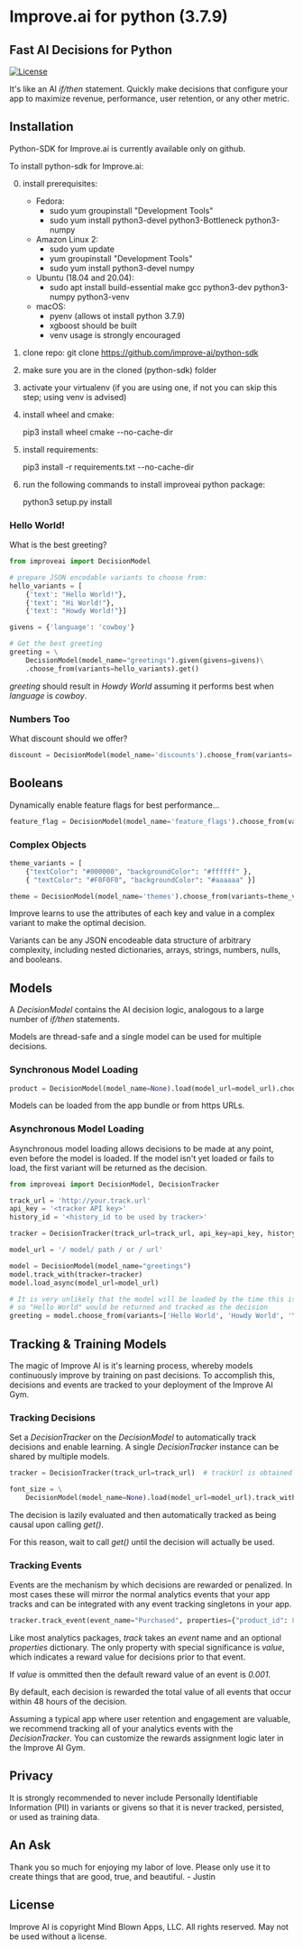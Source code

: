 # Improve.ai for python (3.7.9)


## Fast AI Decisions for Python

[![License](https://img.shields.io/cocoapods/l/Improve.svg?style=flat)](http://cocoapods.org/pods/Improve)

It's like an AI *if/then* statement. Quickly make decisions that configure your app to maximize revenue, performance, user retention, or any other metric.


## Installation

Python-SDK for Improve.ai is currently available only on github.

To install python-sdk for Improve.ai:

 0. install prerequisites:
    - Fedora:
      - sudo yum groupinstall "Development Tools"
      - sudo yum install python3-devel python3-Bottleneck python3-numpy
    - Amazon Linux 2:
      - sudo yum update
      - yum groupinstall "Development Tools"
      - sudo yum install python3-devel numpy
    - Ubuntu (18.04 and 20.04):
      - sudo apt install build-essential make gcc python3-dev python3-numpy python3-venv
    - macOS:
      - pyenv (allows ot install python 3.7.9)
      - xgboost should be built
      - venv usage is strongly encouraged
     
 1. clone repo: git clone https://github.com/improve-ai/python-sdk
    
 2. make sure you are in the cloned (python-sdk) folder
    
 3. activate your virtualenv (if you are using one, if not you can skip this step; using venv is advised)
    
 4. install wheel and cmake:

    
    pip3 install wheel cmake --no-cache-dir

    
 5. install requirements:

    
    pip3 install -r requirements.txt --no-cache-dir


 6. run the following commands to install improveai python package:

    
    python3 setup.py install


### Hello World!

What is the best greeting?

```python
from improveai import DecisionModel

# prepare JSON encodable variants to choose from:
hello_variants = [
    {'text': "Hello World!"},
    {'text': "Hi World!"},
    {'text': "Howdy World!"}]

givens = {'language': 'cowboy'}

# Get the best greeting
greeting = \
    DecisionModel(model_name="greetings").given(givens=givens)\
    .choose_from(variants=hello_variants).get()
```

*greeting* should result in *Howdy World* assuming it performs best when *language* is *cowboy*.


### Numbers Too

What discount should we offer?

```python
discount = DecisionModel(model_name='discounts').choose_from(variants=[0.1, 0.2, 0.3]).get()
```

## Booleans

Dynamically enable feature flags for best performance...

```python
feature_flag = DecisionModel(model_name='feature_flags').choose_from(variants=[True, False]).get()
```


### Complex Objects


```python
theme_variants = [
    {"textColor": "#000000", "backgroundColor": "#ffffff" },
    { "textColor": "#F0F0F0", "backgroundColor": "#aaaaaa" }]

theme = DecisionModel(model_name='themes').choose_from(variants=theme_variants).get()
```

Improve learns to use the attributes of each key and value in a complex variant to make the optimal decision.

Variants can be any JSON encodeable data structure of arbitrary complexity, including nested dictionaries, arrays, strings, numbers, nulls, and booleans.


## Models

A *DecisionModel* contains the AI decision logic, analogous to a large number of *if/then* statements.

Models are thread-safe and a single model can be used for multiple decisions.

### Synchronous Model Loading

```python
product = DecisionModel(model_name=None).load(model_url=model_url).choose_from(["clutch", "dress", "jacket"]).get()
```

Models can be loaded from the app bundle or from https URLs.

### Asynchronous Model Loading

Asynchronous model loading allows decisions to be made at any point, even before the model is loaded.  If the model isn't yet loaded or fails to load, the first variant will be returned as the decision.

```python
from improveai import DecisionModel, DecisionTracker

track_url = 'http://your.track.url'
api_key = '<tracker API key>'
history_id = '<history_id to be used by tracker>'

tracker = DecisionTracker(track_url=track_url, api_key=api_key, history_id=history_id)

model_url = '/ model/ path / or / url'

model = DecisionModel(model_name="greetings")
model.track_with(tracker=tracker)
model.load_async(model_url=model_url)

# It is very unlikely that the model will be loaded by the time this is called, 
# so "Hello World" would be returned and tracked as the decision
greeting = model.choose_from(variants=['Hello World', 'Howdy World', 'Yo World']).get()
```

## Tracking & Training Models

The magic of Improve AI is it's learning process, whereby models continuously improve by training on past decisions. To accomplish this, decisions and events are tracked to your deployment of the Improve AI Gym.

### Tracking Decisions

Set a *DecisionTracker* on the *DecisionModel* to automatically track decisions and enable learning.  A single *DecisionTracker* instance can be shared by multiple models.

```python
tracker = DecisionTracker(track_url=track_url)  # trackUrl is obtained from your Gym configuration

font_size = \
    DecisionModel(model_name=None).load(model_url=model_url).track_with(tracker=tracker).chooseFrom([12, 16, 20]).get()
```

The decision is lazily evaluated and then automatically tracked as being causal upon calling *get()*.

For this reason, wait to call *get()* until the decision will actually be used.

### Tracking Events

Events are the mechanism by which decisions are rewarded or penalized.  In most cases these will mirror the normal analytics events that your app tracks and can be integrated with any event tracking singletons in your app.

```python
tracker.track_event(event_name="Purchased", properties={"product_id": 8, "value": 19.99})
```

Like most analytics packages, *track* takes an *event* name and an optional *properties* dictionary.  The only property with special significance is *value*, which indicates a reward value for decisions prior to that event.  

If *value* is ommitted then the default reward value of an event is *0.001*.

By default, each decision is rewarded the total value of all events that occur within 48 hours of the decision.

Assuming a typical app where user retention and engagement are valuable, we recommend tracking all of your analytics events with the *DecisionTracker*.  You can customize the rewards assignment logic later in the Improve AI Gym.

## Privacy
  
It is strongly recommended to never include Personally Identifiable Information (PII) in variants or givens so that it is never tracked, persisted, or used as training data.

## An Ask

Thank you so much for enjoying my labor of love. Please only use it to create things that are good, true, and beautiful. - Justin

## License

Improve AI is copyright Mind Blown Apps, LLC. All rights reserved.  May not be used without a license.


[comment]: <> (---)

[comment]: <> (### ImproveModel CLI)

[comment]: <> (The prepared CLI takes as input:)

[comment]: <> ( - one of supported method names to execute:)

[comment]: <> (    - score - calculates predictions on all provided input data)

[comment]: <> (    - sort - scores input and returns it ordered descendingly)

[comment]: <> (    - choose - scores input and returns best choice along with score)

[comment]: <> ( - desired model type to use out of 2 supported mdoel types:)

[comment]: <> (    - *.mlmodel)

[comment]: <> (    - *.xgb &#40;xgboost native format&#41;)

[comment]: <> ( - path to desired model)

[comment]: <> ( - JSON string with input data encapsulated with '' -> '<json string>')

[comment]: <> ( - JSON string with context encapsulated with '' -> '<json string>')

[comment]: <> (In order to use prepared ImproveModel CLI:)

[comment]: <> ( - make sure to change directory to python-sdk folder)

[comment]: <> ( - call improve_model_cli.py in the following fashion <br>)

[comment]: <> ( python3.7 improve_model_cli.py [desired method name] [desired model type] [path to deired model] --variant [input JSON string] --context [context JSON string] --model_metadata [metadata JSON string])
 
[comment]: <> (To see example results please call: <br>)

[comment]: <> (python3.7 improve_model_cli.py score xgb_native test_artifacts/model.xgb)

[comment]: <> (To use CLI with files &#40;i.e. for variants/context/model metadata/results&#41; please use:)

[comment]: <> (python3.7 improve_model_cli.py score xgb_native artifacts/models/improve-messages-2.0.xgb --variants_pth artifacts/data/real/meditations.json --context_pth artifacts/test_artifacts/sorting_context.json --results_pth artifacts/results/20_11_2020_meditations_sanity_check.json --prettify_json )

[comment]: <> (### Results)

[comment]: <> (Currently supported objectives:)

[comment]: <> ( - regression - returns [input JSON string, score value, 0] for each observation)

[comment]: <> ( - binary classification - returns [input JSON string, class 1 probability, class 1 label] for each observation)

[comment]: <> ( - multiple classification - returns [input JSON string, highest class probability, most probable class label] for each observation)

[comment]: <> (Results are always returned as a JSON strings: <br>)

[comment]: <> ([[input JSON string, value, label], ...])

[comment]: <> ( - score method returns list of all inputs scored)

[comment]: <> ( - sort method returns list of all inputs scored &#40;if multiclass classification is the case then the list is sorted for each class from highest to lowest scores&#41;)

[comment]: <> ( - choose method returns best highest scored variant info &#40;[input JSON string, value, label]&#41;. For binary classification best scores for class 1 are returned. For multiple classification best choices in each class are returned. Ties are broken randomly. )


[comment]: <> (### Model Conversion)

[comment]: <> (To convert **xgboost** model to **mlmodel** please use:)

[comment]: <> (python3.7 transformers/mlmodels_generators.py --src_model_pth test_artifacts/model.xgb --model_metadata_pth test_artifacts/model.json --trgt_model_pth test_artifacts/conv_model.mlmodel)

[comment]: <> (### XGBoost model appending)

[comment]: <> (To append **xgboost** model with desired model metadata please use:)

[comment]: <> (python3.7 transformers/xgb_model_generators.py --src_model_pth test_artifacts/model.xgb --model_metadata_pth test_artifacts/model.json --trgt_model_pth test_artifacts/conv_model.mlmodel )


[comment]: <> (## Cython compatibility issues fix -> symlink numpy)

[comment]: <> (sudo ln -s /usr/lib/python3.9/dist-packages/numpy/core/include/numpy /usr/include/numpy)